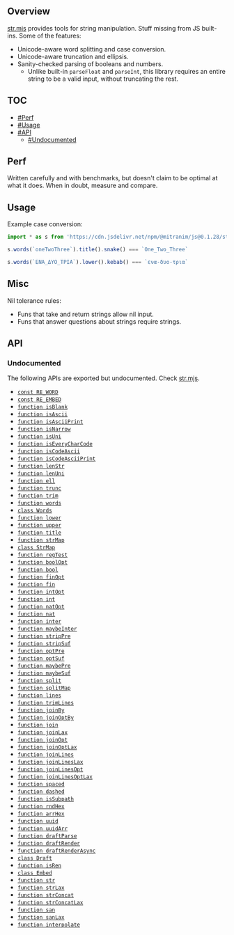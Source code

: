 ## Overview

[str.mjs](../str.mjs) provides tools for string manipulation. Stuff missing from JS built-ins. Some of the features:

* Unicode-aware word splitting and case conversion.
* Unicode-aware truncation and ellipsis.
* Sanity-checked parsing of booleans and numbers.
  * Unlike built-in `parseFloat` and `parseInt`, this library requires an entire string to be a valid input, without truncating the rest.

## TOC

* [#Perf](#perf)
* [#Usage](#usage)
* [#API](#api)
  * [#Undocumented](#undocumented)

## Perf

Written carefully and with benchmarks, but doesn't claim to be optimal at what it does. When in doubt, measure and compare.

## Usage

Example case conversion:

```js
import * as s from 'https://cdn.jsdelivr.net/npm/@mitranim/js@0.1.28/str.mjs'

s.words(`oneTwoThree`).title().snake() === `One_Two_Three`

s.words(`ΕΝΑ_ΔΥΟ_ΤΡΙΑ`).lower().kebab() === `ενα-δυο-τρια`
```

## Misc

Nil tolerance rules:

  * Funs that take and return strings allow nil input.
  * Funs that answer questions about strings require strings.

## API

### Undocumented

The following APIs are exported but undocumented. Check [str.mjs](../str.mjs).

  * [`const RE_WORD`](../str.mjs#L6)
  * [`const RE_EMBED`](../str.mjs#L7)
  * [`function isBlank`](../str.mjs#L9)
  * [`function isAscii`](../str.mjs#L11)
  * [`function isAsciiPrint`](../str.mjs#L13)
  * [`function isNarrow`](../str.mjs#L15)
  * [`function isUni`](../str.mjs#L21)
  * [`function isEveryCharCode`](../str.mjs#L23)
  * [`function isCodeAscii`](../str.mjs#L32)
  * [`function isCodeAsciiPrint`](../str.mjs#L36)
  * [`function lenStr`](../str.mjs#L40)
  * [`function lenUni`](../str.mjs#L42)
  * [`function ell`](../str.mjs#L49)
  * [`function trunc`](../str.mjs#L51)
  * [`function trim`](../str.mjs#L73)
  * [`function words`](../str.mjs#L75)
  * [`class Words`](../str.mjs#L84)
  * [`function lower`](../str.mjs#L145)
  * [`function upper`](../str.mjs#L146)
  * [`function title`](../str.mjs#L149)
  * [`function strMap`](../str.mjs#L155)
  * [`class StrMap`](../str.mjs#L168)
  * [`function regTest`](../str.mjs#L261)
  * [`function boolOpt`](../str.mjs#L266)
  * [`function bool`](../str.mjs#L273)
  * [`function finOpt`](../str.mjs#L275)
  * [`function fin`](../str.mjs#L280)
  * [`function intOpt`](../str.mjs#L282)
  * [`function int`](../str.mjs#L287)
  * [`function natOpt`](../str.mjs#L289)
  * [`function nat`](../str.mjs#L294)
  * [`function inter`](../str.mjs#L296)
  * [`function maybeInter`](../str.mjs#L306)
  * [`function stripPre`](../str.mjs#L317)
  * [`function stripSuf`](../str.mjs#L325)
  * [`function optPre`](../str.mjs#L332)
  * [`function optSuf`](../str.mjs#L338)
  * [`function maybePre`](../str.mjs#L344)
  * [`function maybeSuf`](../str.mjs#L350)
  * [`function split`](../str.mjs#L356)
  * [`function splitMap`](../str.mjs#L361)
  * [`function lines`](../str.mjs#L384)
  * [`function trimLines`](../str.mjs#L385)
  * [`function joinBy`](../str.mjs#L387)
  * [`function joinOptBy`](../str.mjs#L397)
  * [`function join`](../str.mjs#L407)
  * [`function joinLax`](../str.mjs#L408)
  * [`function joinOpt`](../str.mjs#L409)
  * [`function joinOptLax`](../str.mjs#L410)
  * [`function joinLines`](../str.mjs#L412)
  * [`function joinLinesLax`](../str.mjs#L413)
  * [`function joinLinesOpt`](../str.mjs#L414)
  * [`function joinLinesOptLax`](../str.mjs#L415)
  * [`function spaced`](../str.mjs#L417)
  * [`function dashed`](../str.mjs#L418)
  * [`function isSubpath`](../str.mjs#L421)
  * [`function rndHex`](../str.mjs#L431)
  * [`function arrHex`](../str.mjs#L437)
  * [`function uuid`](../str.mjs#L449)
  * [`function uuidArr`](../str.mjs#L452)
  * [`function draftParse`](../str.mjs#L466)
  * [`function draftRender`](../str.mjs#L467)
  * [`function draftRenderAsync`](../str.mjs#L468)
  * [`class Draft`](../str.mjs#L479)
  * [`function isRen`](../str.mjs#L509)
  * [`class Embed`](../str.mjs#L512)
  * [`function str`](../str.mjs#L535)
  * [`function strLax`](../str.mjs#L541)
  * [`function strConcat`](../str.mjs#L547)
  * [`function strConcatLax`](../str.mjs#L551)
  * [`function san`](../str.mjs#L559)
  * [`function sanLax`](../str.mjs#L561)
  * [`function interpolate`](../str.mjs#L564)
